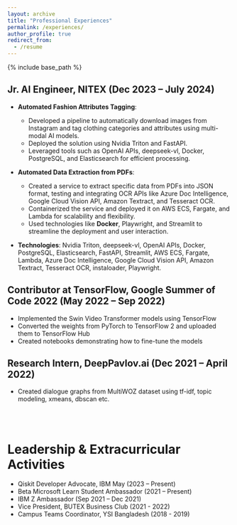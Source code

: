 ```yaml
---
layout: archive
title: "Professional Experiences"
permalink: /experiences/
author_profile: true
redirect_from:
  - /resume
---
```


{% include base_path %}

## Jr. AI Engineer, NITEX (Dec 2023 – July 2024)

- **Automated Fashion Attributes Tagging**: 
  - Developed a pipeline to automatically download images from Instagram and tag clothing categories and attributes using multi-modal AI models.
  - Deployed the solution using Nvidia Triton and FastAPI.
  - Leveraged tools such as OpenAI APIs, deepseek-vl, Docker, PostgreSQL, and Elasticsearch for efficient processing.

- **Automated Data Extraction from PDFs**: 
  - Created a service to extract specific data from PDFs into JSON format, testing and integrating OCR APIs like Azure Doc Intelligence, Google Cloud Vision API, Amazon Textract, and Tesseract OCR.
  - Containerized the service and deployed it on AWS ECS, Fargate, and Lambda for scalability and flexibility.
  - Used technologies like **Docker**, Playwright, and Streamlit to streamline the deployment and user interaction.

- **Technologies**: Nvidia Triton, deepseek-vl, OpenAI APIs, Docker, PostgreSQL, Elasticsearch, FastAPI, Streamlit, AWS ECS, Fargate, Lambda, Azure Doc Intelligence, Google Cloud Vision API, Amazon Textract, Tesseract OCR, instaloader, Playwright.


## Contributor at TensorFlow, Google Summer of Code 2022 (May 2022 – Sep 2022)

-  Implemented the Swin Video Transformer models using TensorFlow
-  Converted the weights from PyTorch to TensorFlow 2 and uploaded them to TensorFlow Hub
-  Created notebooks demonstrating how to fine-tune the models


## Research Intern, DeepPavlov.ai (Dec 2021 – April 2022)

-  Created dialogue graphs from MultiWOZ dataset using tf-idf, topic modeling, xmeans, dbscan etc.

<br>
<br>

Leadership & Extracurricular Activities
======
-  Qiskit Developer Advocate, IBM May (2023 – Present)
-  Beta Microsoft Learn Student Ambassador (2021 – Present)
-  IBM Z Ambassador (Sep 2021 – Dec 2021)
-  Vice President, BUTEX Business Club (2021 - 2022)
-  Campus Teams Coordinator, YSI Bangladesh (2018 - 2019)

